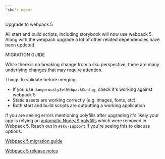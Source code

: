 ```yaml
---
'sku': major
---
```


Upgrade to webpack 5

All start and build scripts, including storybook will now use webpack 5. Along with the webpack upgrade a lot of other related dependencies have been updated. 

MIGRATION GUIDE

While there is no breaking change from a sku perspective, there are many underlying changes that may require attention. 

Things to validate before merging: 

- If you use `dangerouslySetWebpackConfig`, check it's working against webpack 5 
- Static assets are working correctly (e.g. images, fonts, etc)
- Both start and build scripts are outputting a working application

If you are seeing errors mentioning polyfills after upgrading it's likely your app is relying on [automatic NodeJS polyfills](https://webpack.js.org/blog/2020-10-10-webpack-5-release/#automatic-nodejs-polyfills-removed) which were removed in Webpack 5. Reach out in `#sku-support` if you're seeing this to discuss options. 

[Webpack 5 migration guide](https://webpack.js.org/migrate/5)

[Webpack 5 release notes](https://webpack.js.org/blog/2020-10-10-webpack-5-release/)
